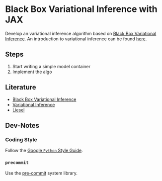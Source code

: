 # Black Box Variational Inference with JAX

Develop an variational inference algorithm based on [Black Box Variational Inference](https://proceedings.mlr.press/v33/ranganath14.pdf). An introduction to variational inference can be found [here](https://arxiv.org/pdf/1601.00670.pdf).

## Steps

1. Start writing a simple model container
2. Implement the algo

## Literature

- [Black Box Variational Inference](https://proceedings.mlr.press/v33/ranganath14.pdf)
- [Variational Inference](https://arxiv.org/pdf/1601.00670.pdf)
- [Liesel](https://github.com/liesel-devs/liesel)

## Dev-Notes

### Coding Style

Follow the [Google `Python` Style Guide](https://google.github.io/styleguide/pyguide.html).

### `precommit`

Use the [pre-commit](https://pre-commit.com/) system library.
